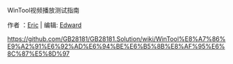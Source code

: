 WinTool视频播放测试指南

作者 ：[Eric](https://github.com/linyihong-git)   |  编辑: [Edward](https://github.com/crazybber)

https://github.com/GB28181/GB28181.Solution/wiki/WinTool%E8%A7%86%E9%A2%91%E6%92%AD%E6%94%BE%E6%B5%8B%E8%AF%95%E6%8C%87%E5%8D%97
